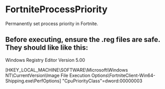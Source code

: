 # FortniteProcessPriority
Permanently set process priority in Fortnite.

Before executing, ensure the .reg files are safe. They should like like this:
-----------------------------------------------------------------------------

Windows Registry Editor Version 5.00

[HKEY_LOCAL_MACHINE\SOFTWARE\Microsoft\Windows NT\CurrentVersion\Image File Execution Options\FortniteClient-Win64-Shipping.exe\PerfOptions]
"CpuPriorityClass"=dword:00000003
